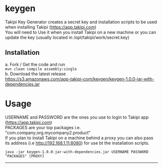 keygen
======

Takipi Key Generator creates a secret key and installation scripts to be used when installing Takipi (https://app.takipi.com)<br/>
You will need to Use it when you install Takipi on a new machine or you can update the key (usually located in /opt/takipi/work/secret.key)


Installation
-------------
a. Fork / Get the code and run<br/>
```mvn clean compile assembly:single```<br/>
b. Download the latest release<br/>
https://s3.amazonaws.com/app-takipi-com/keygen/keygen-1.0.0-jar-with-dependencies.jar

Usage
======
USERNAME and PASSWORD are the ones you use to login to Takipi app (https://app.takipi.com)<br/>
PACKAGES are your top packages i.e. "com.company;org.mycompany2.product"<br/>
If you plan to install Takipi on a machine behind a proxy  you can also pass its address (i.e http://192.168.1.11:8080) 
for use bt the installation scripts.

```java -jar keygen-1.0.0-jar-with-dependencies.jar USERNAME PASSWORD "PACKAGES" [PROXY]```

----------
